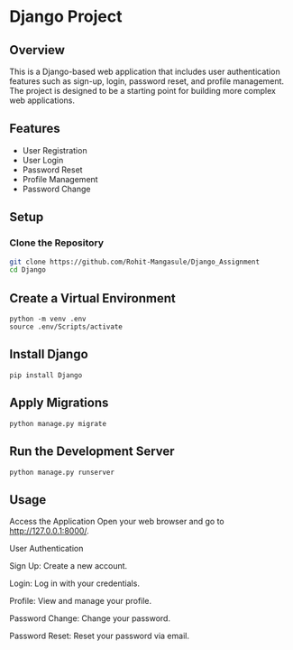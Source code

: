 # Django Project

## Overview

This is a Django-based web application that includes user authentication features such as sign-up, login, password reset, and profile management. The project is designed to be a starting point for building more complex web applications.

## Features

- User Registration
- User Login
- Password Reset
- Profile Management
- Password Change

## Setup

### Clone the Repository

```bash
git clone https://github.com/Rohit-Mangasule/Django_Assignment
cd Django
```

## Create a Virtual Environment
```
python -m venv .env
source .env/Scripts/activate
```

## Install Django
```
pip install Django
```

## Apply Migrations
```
python manage.py migrate
```

## Run the Development Server
```
python manage.py runserver
```

## Usage

Access the Application
Open your web browser and go to http://127.0.0.1:8000/.

User Authentication

Sign Up: Create a new account.

Login: Log in with your credentials.

Profile: View and manage your profile.

Password Change: Change your password.

Password Reset: Reset your password via email.